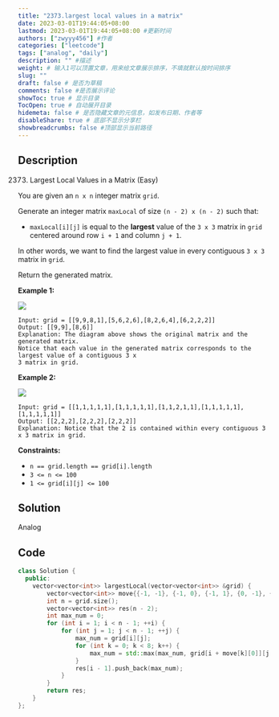 ```yaml
---
title: "2373.largest local values in a matrix"
date: 2023-03-01T19:44:05+08:00
lastmod: 2023-03-01T19:44:05+08:00 #更新时间
authors: ["zwyyy456"] #作者
categories: ["leetcode"]
tags: ["analog", "daily"]
description: "" #描述
weight: # 输入1可以顶置文章，用来给文章展示排序，不填就默认按时间排序
slug: ""
draft: false # 是否为草稿
comments: false #是否展示评论
showToc: true # 显示目录
TocOpen: true # 自动展开目录
hidemeta: false # 是否隐藏文章的元信息，如发布日期、作者等
disableShare: true # 底部不显示分享栏
showbreadcrumbs: false #顶部显示当前路径
---
```

## Description
2373. Largest Local Values in a Matrix (Easy)

You are given an `n x n` integer matrix `grid`.

Generate an integer matrix `maxLocal` of size `(n - 2) x (n - 2)` such that:

- `maxLocal[i][j]` is equal to the **largest** value of the `3 x 3` matrix in `grid` centered around
row `i + 1` and column `j + 1`.

In other words, we want to find the largest value in every contiguous `3 x 3` matrix in `grid`.

Return the generated matrix.

**Example 1:**

![](https://pic-upyun.zwyyy456.tech/smms/2023-12-26-065610.png)

```
Input: grid = [[9,9,8,1],[5,6,2,6],[8,2,6,4],[6,2,2,2]]
Output: [[9,9],[8,6]]
Explanation: The diagram above shows the original matrix and the generated matrix.
Notice that each value in the generated matrix corresponds to the largest value of a contiguous 3 x
3 matrix in grid.
```

**Example 2:**

![](https://pic-upyun.zwyyy456.tech/smms/2023-12-26-065612.png)

```
Input: grid = [[1,1,1,1,1],[1,1,1,1,1],[1,1,2,1,1],[1,1,1,1,1],[1,1,1,1,1]]
Output: [[2,2,2],[2,2,2],[2,2,2]]
Explanation: Notice that the 2 is contained within every contiguous 3 x 3 matrix in grid.

```

**Constraints:**

- `n == grid.length == grid[i].length`
- `3 <= n <= 100`
- `1 <= grid[i][j] <= 100`

## Solution
Analog

## Code
```cpp
class Solution {
  public:
    vector<vector<int>> largestLocal(vector<vector<int>> &grid) {
        vector<vector<int>> move{{-1, -1}, {-1, 0}, {-1, 1}, {0, -1}, {0, 1}, {1, -1}, {1, 0}, {1, 1}};
        int n = grid.size();
        vector<vector<int>> res(n - 2);
        int max_num = 0;
        for (int i = 1; i < n - 1; ++i) {
            for (int j = 1; j < n - 1; ++j) {
                max_num = grid[i][j];
                for (int k = 0; k < 8; k++) {
                    max_num = std::max(max_num, grid[i + move[k][0]][j + move[k][1]]);
                }
                res[i - 1].push_back(max_num);
            }
        }
        return res;
    }
};
```

